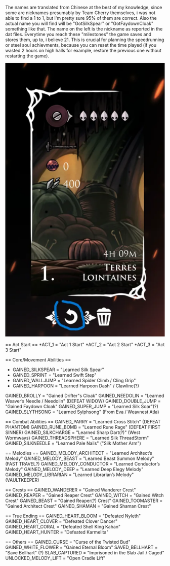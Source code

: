 The names are translated from Chinese at the best of my knowledge, since some are nicknames presumably by Team Cherry themselves, i was not able to find a 1 to 1, but i'm pretty sure 95% of them are correct. Also the actual name you will find will be "GotSilkSpear" or "GotFaydownCloak" something like that. The name on the left is the nickname as reported in the dat files. Everytime you reach these "milestones" the game saves and stores them, up to, i believe 21. This is crucial for planning the speedrunning or steel soul achievments, because you can reset the time played (if you wasted 2 hours on high halls for example, restore the previous one without restarting the game).

![Alt text](sssot.png)

== Act Start ==
*ACT_1 = "Act 1 Start"
*ACT_2 = "Act 2 Start"
*ACT_3 = "Act 3 Start"

== Core/Movement Abilities ==
* GAINED_SILKSPEAR = "Learned Silk Spear"
* GAINED_SPRINT = "Learned Swift Step"
* GAINED_WALLJUMP = "Learned Spider Climb / Cling Grip"
* GAINED_HARPOON = "Learned Harpoon Dash" / Clawline(?)

GAINED_BROLLY = "Gained Drifter"s Cloak"
GAINED_NEEDOLIN = "Learned Weaver’s Needle / Needolin" (DEFEAT WIDOW)
GAINED_DOUBLE_JUMP = "Gained Faydown Cloak"
GAINED_SUPER_JUMP = "Learned Silk Soar"(?)
GAINED_SLYTHSONG = "Learned Sylphsong" (From Eva / Weavnest Atla)

== Combat Abilities ==
GAINED_PARRY = "Learned Cross Stitch" (DEFEAT PHANTOM)
GAINED_RUNE_BOMB = "Learned Rune Rage" (DEFEAT FIRST SINNER)
GAINED_SILKCHARGE = "Learned Sharp Dart(?)" (West Wormways)
GAINED_THREADSPHERE = "Learned Silk ThreadStorm"
GAINED_SILKNEEDLE = "Learned Pale Nails" ("Silk Mother Arm")

== Melodies ==
GAINED_MELODY_ARCHITECT = "Learned Architect’s Melody"
GAINED_MELODY_BEAST = "Learned Beast Summon Melody" (FAST TRAVEL?)
GAINED_MELODY_CONDUCTOR = "Learned Conductor’s Melody"
GAINED_MELODY_DEEP = "Learned Deep Elegy Melody"
GAINED_MELODY_LIBRARIAN = "Learned Librarian’s Melody" (VAULTKEEPER)


== Crests ==
GAINED_WANDERER = "Gained Wanderer Crest"
GAINED_REAPER = "Gained Reaper Crest"
GAINED_WITCH = "Gained Witch Crest"
GAINED_BEAST = "Gained Reaper(?) Crest"
GAINED_TOOMASTER = "Gained Architect Crest"
GAINED_SHAMAN = "Gained Shaman Crest"

== True Ending ==
GAINED_HEART_BLOOM = "Defeated Nyleth"
GAINED_HEART_CLOVER = "Defeated Clover Dancer"
GAINED_HEART_CORAL = "Defeated Shell King Kahan"
GAINED_HEART_HUNTER = "Defeated Karmelita"

== Others ==
GAINED_CURSE = "Curse of the Twisted Bud"
GAINED_WHITE_FLOWER = "Gained Eternal Bloom"
SAVED_BELLHART = "Save Bellhart" (?)
SLAB_CAPTURED = "Imprisoned in the Slab Jail / Caged"
UNLOCKED_MELODY_LIFT = "Open Cradle Lift"
